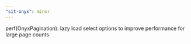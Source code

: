 ```yaml
---
"sit-onyx": minor
---
```


perf(OnyxPagination): lazy load select options to improve performance for large page counts

